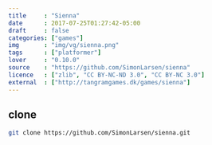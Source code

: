 ```yaml
---
title     : "Sienna"
date      : 2017-07-25T01:27:42-05:00
draft     : false
categories: ["games"]
img       : "img/vg/sienna.png"
tags      : ["platformer"]
lover     : "0.10.0"
source    : "https://github.com/SimonLarsen/sienna"
licence   : ["zlib", "CC BY-NC-ND 3.0", "CC BY-NC 3.0"]
external  : ["http://tangramgames.dk/games/sienna"]
---
```


## clone

``` sh
git clone https://github.com/SimonLarsen/sienna.git
```
